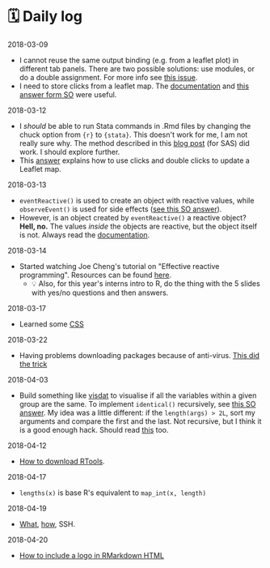 # :spiral_calendar: Daily log

2018-03-09

- I cannot reuse the same output binding (e.g. from a leaflet plot) in different tab panels. There are two possible solutions: use modules, or do a double assignment. For more info see [this issue](https://github.com/rstudio/shiny/issues/867).
- I need to store clicks from a leaflet map. The [documentation](https://rstudio.github.io/leaflet/shiny.html) and [this answer form SO](https://stackoverflow.com/questions/41106547/how-to-save-click-events-in-leaflet-shiny-map) were useful.

2018-03-12

- I _should_ be able to run Stata commands in .Rmd files by changing the chuck option from `{r}` to `{stata}`. This doesn't work for me, I am not really sure why. The method described in this [blog post](https://www.ssc.wisc.edu/~hemken/SASworkshops/Markdown/SASmarkdown.html) (for SAS) did work. I should explore further.
- This [answer](https://stackoverflow.com/questions/41104576/changing-styles-when-selecting-and-deselecting-multiple-polygons-with-leaflet-sh/41147206#41147206) explains how to use clicks and double clicks to update a Leaflet map.

2018-03-13

- `eventReactive()` is used to create an object with reactive values, while `observeEvent()` is used for side effects ([see this SO answer](https://stackoverflow.com/questions/33519816/shiny-what-is-the-difference-between-observeevent-and-eventreactive)).
- However, is an object created by `eventReactive()` a reactive object? __Hell, no.__ The values _inside_ the objects are reactive, but the object itself is not. Always read the [documentation](https://www.rdocumentation.org/packages/shiny/versions/1.0.5/topics/reactiveValues).

2018-03-14
- Started watching Joe Cheng's tutorial on "Effective reactive programming". Resources can be found [here](https://github.com/jcheng5/user2016-tutorial-shiny).
  - :bulb: Also, for this year's interns intro to R, do the thing with the 5 slides with yes/no questions and then answers.

2018-03-17
- Learned some [CSS](css.md)

2018-03-22
- Having problems downloading packages because of anti-virus. [This did the trick](https://stackoverflow.com/a/46037327/4862374)

2018-04-03
- Build something like [visdat](https://github.com/ropensci/visdat) to visualise if all the variables within a given group are the same. To implement `identical()` recursively, see [this SO answer](https://stackoverflow.com/a/19966739/4862374). My idea was a little different: if the `length(args) > 2L`, sort my arguments and compare the first and the last. Not recursive, but I think it is a good enough hack. Should read [this](http://adv-r.had.co.nz/Environments.html) too.

2018-04-12
- [How to download RTools](http://jtleek.com/modules/01_DataScientistToolbox/02_10_rtools/#1).

2018-04-17
- `lengths(x)` is base R's equivalent to `map_int(x, length)`

2018-04-19
- [What](https://serverfault.com/a/430069), [how](http://happygitwithr.com/ssh-keys.html), SSH.

2018-04-20
- [How to include a logo in RMarkdown HTML](https://stackoverflow.com/a/43010632)
